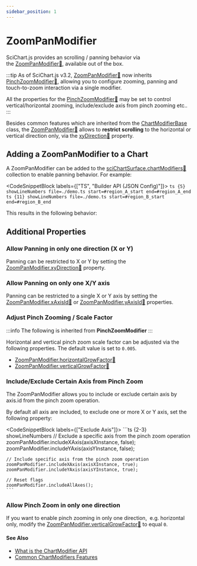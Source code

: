 ```yaml
---
sidebar_position: 1
---
```


# ZoomPanModifier

SciChart.js provides an scrolling / panning behavior via the [ZoomPanModifier:blue_book:](https://www.scichart.com/documentation/js/current/typedoc/classes/zoompanmodifier.html), available out of the box.

:::tip
As of SciChart.js v3.2, [ZoomPanModifier:blue_book:](https://www.scichart.com/documentation/js/current/typedoc/classes/zoompanmodifier.html) now inherits [PinchZoomModifier:blue_book:](https://www.scichart.com/documentation/js/current/typedoc/classes/pinchzoommodifier.html), allowing you to configure zooming, panning and touch-to-zoom interaction via a single modifier.

All the properties for the [PinchZoomModifier:blue_book:](https://www.scichart.com/documentation/js/current/typedoc/classes/pinchzoommodifier.html) may be set to control vertical/horizontal zooming, include/exclude axis from pinch zooming etc..
:::

Besides common features which are inherited from the [ChartModifierBase](/2d-charts/chart-modifier-api/common-features) class, the [ZoomPanModifier:blue_book:](https://www.scichart.com/documentation/js/current/typedoc/classes/zoompanmodifier.html) allows to **restrict scrolling** to the horizontal or vertical direction only, via the [xyDirection:blue_book:](https://www.scichart.com/documentation/js/current/typedoc/classes/zoompanmodifier.html#xydirection) property.

Adding a ZoomPanModifier to a Chart
-----------------------------------

A ZoomPanModifier can be added to the [sciChartSurface.chartModifiers:blue_book:](https://www.scichart.com/documentation/js/current/typedoc/classes/scichartsurface.html#chartmodifiers) collection to enable panning behavior. For example:

<CodeSnippetBlock labels={["TS", "Builder API (JSON Config)"]}>
    ```ts {5} showLineNumbers file=./demo.ts start=#region_A_start end=#region_A_end
    ```
    ```ts {11} showLineNumbers file=./demo.ts start=#region_B_start end=#region_B_end
    ```
</CodeSnippetBlock>

This results in the following behavior:

<LiveDocSnippet name="demo" />

Additional Properties
---------------------

### Allow Panning in only one direction (X or Y)

Panning can be restricted to X or Y by setting the [ZoomPanModifier.xyDirection:blue_book:](https://www.scichart.com/documentation/js/current/typedoc/classes/zoompanmodifier.html#xydirection) property.

### Allow Panning on only one X/Y axis

Panning can be restricted to a single X or Y axis by setting the [ZoomPanModifier.xAxisId:blue_book:](https://www.scichart.com/documentation/js/current/typedoc/classes/zoompanmodifier.html#xaxisid) or [ZoomPanModifier.yAxisId:blue_book:](https://www.scichart.com/documentation/js/current/typedoc/classes/zoompanmodifier.html#yaxisid) properties.

### Adjust Pinch Zooming / Scale Factor

:::info
The following is inherited from **PinchZoomModifier**
::: 

Horizontal and vertical pinch zoom scale factor can be adjusted via the following properties. The default value is set to `0.005`.

*   [ZoomPanModifier.horizontalGrowFactor:blue_book:](https://www.scichart.com/documentation/js/current/typedoc/classes/zoompanmodifier.html#horizontalgrowfactor)
*   [ZoomPanModifier.verticalGrowFactor:blue_book:](https://www.scichart.com/documentation/js/current/typedoc/classes/zoompanmodifier.html#verticalgrowfactor)

### Include/Exclude Certain Axis from Pinch Zoom

The ZoomPanModifier allows you to include or exclude certain axis by axis.id from the pinch zoom operation.

By default all axis are included, to exclude one or more X or Y axis, set the following property:

<CodeSnippetBlock labels={["Exclude Axis"]}>
    ```ts {2-3} showLineNumbers
    // Exclude a specific axis from the pinch zoom operation
    zoomPanModifier.includeXAxis(axisXInstance, false);
    zoomPanModifier.includeYAxis(axisYInstance, false);

    // Include specific axis from the pinch zoom operation
    zoomPanModifier.includeXAxis(axisXInstance, true);
    zoomPanModifier.includeYAxis(axisYInstance, true);

    // Reset flags
    zoomPanModifier.includeAllAxes();
    ```
</CodeSnippetBlock>

### Allow Pinch Zoom in only one direction

If you want to enable pinch zooming in only one direction,  e.g. horizontal only, modify the [ZoomPanModifier.verticalGrowFactor:blue_book:](https://www.scichart.com/documentation/js/current/typedoc/classes/zoompanmodifier.html#verticalgrowfactor) to equal `0`.

#### See Also

* [What is the ChartModifier API](/2d-charts/chart-modifier-api/chart-modifier-api-overview)
* [Common ChartModifiers Features](/2d-charts/chart-modifier-api/common-features)